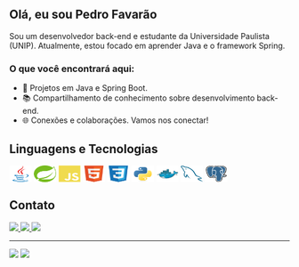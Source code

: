 ## Olá, eu sou Pedro Favarão

Sou um desenvolvedor back-end e estudante da Universidade Paulista (UNIP). Atualmente, estou focado em aprender Java e o framework Spring.

### O que você encontrará aqui:

- 🚀 Projetos em Java e Spring Boot.
- 📚 Compartilhamento de conhecimento sobre desenvolvimento back-end.
- 🌐 Conexões e colaborações. Vamos nos conectar!

## Linguagens e Tecnologias

<div style="display: inline-block">
  <img align="center" alt="Java" height="30" width="40" src="https://raw.githubusercontent.com/devicons/devicon/master/icons/java/java-original.svg">
  <img align="center" alt="Spring Boot" height="30" width="40" src="https://raw.githubusercontent.com/devicons/devicon/master/icons/spring/spring-original.svg">
  <img align="center" alt="JavaScript" height="30" width="40" src="https://raw.githubusercontent.com/devicons/devicon/master/icons/javascript/javascript-plain.svg">
  <img align="center" alt="HTML5" height="30" width="40" src="https://raw.githubusercontent.com/devicons/devicon/master/icons/html5/html5-original.svg">
  <img align="center" alt="CSS3" height="30" width="40" src="https://raw.githubusercontent.com/devicons/devicon/master/icons/css3/css3-original.svg">
  <img align="center" alt="Python" height="30" width="40" src="https://raw.githubusercontent.com/devicons/devicon/master/icons/python/python-original.svg"> 
  <img align="center" alt="Docker" height="30" width="40" src="https://raw.githubusercontent.com/devicons/devicon/master/icons/docker/docker-original.svg">
  <img align="center" alt="MySQL" height="30" width="40" src="https://raw.githubusercontent.com/devicons/devicon/master/icons/mysql/mysql-original.svg">
  <img align="center" alt="PostgreSQL" height="30" width="40" src="https://raw.githubusercontent.com/devicons/devicon/master/icons/postgresql/postgresql-original.svg">
</div>

## Contato

<div>
    <a href="https://www.linkedin.com/in/pedrofavarao/" target="_blank">
        <img src="https://img.shields.io/badge/-LinkedIn-%230077B5?style=for-the-badge&logo=linkedin&logoColor=white" target="_blank">
    </a>
    <a href="mailto:pedrofavarao@gmail.com">
        <img src="https://img.shields.io/badge/-Gmail-%23333?style=for-the-badge&logo=gmail&logoColor=white" target="_blank">
    </a>
    <a href="https://www.instagram.com/pedrofavarao_/" target="_blank">
        <img src="https://img.shields.io/badge/-Instagram-%23E4405F?style=for-the-badge&logo=instagram&logoColor=white" target="_blank">
    </a>
</div>

---

<div align = "left">
<img height = "200em" src="https://github-readme-stats.vercel.app/api/top-langs/?username=pedrofavarao&show_icons=true&theme=dracula&count_private=true"/>
<img height = "200em" src="https://github-readme-stats.vercel.app/api?username=pedrofavarao&show_icons=true&show_icons=true&theme=dracula&count_private=true" />
</div>

